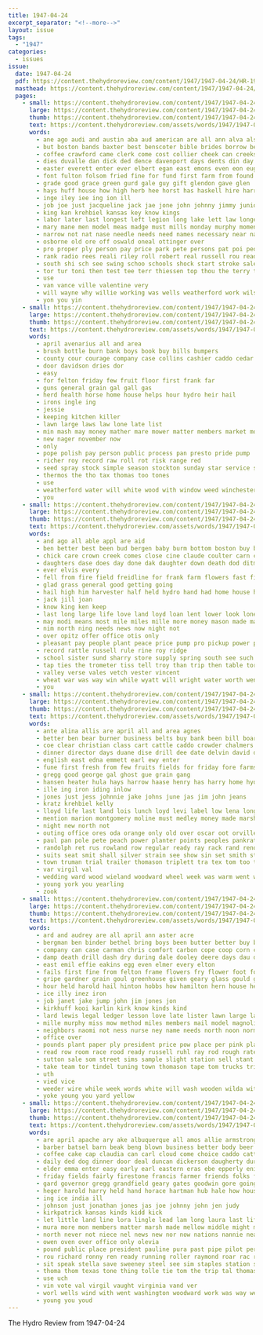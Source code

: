```yaml
---
title: 1947-04-24
excerpt_separator: "<!--more-->"
layout: issue
tags:
  - "1947"
categories:
  - issues
issue:
  date: 1947-04-24
  pdf: https://content.thehydroreview.com/content/1947/1947-04-24/HR-1947-04-24.pdf
  masthead: https://content.thehydroreview.com/content/1947/1947-04-24/masthead/HR-1947-04-24.jpg
  pages:
    - small: https://content.thehydroreview.com/content/1947/1947-04-24/small/HR-1947-04-24-01.jpg
      large: https://content.thehydroreview.com/content/1947/1947-04-24/large/HR-1947-04-24-01.jpg
      thumb: https://content.thehydroreview.com/content/1947/1947-04-24/thumbnails/HR-1947-04-24-01.jpg
      text: https://content.thehydroreview.com/assets/words/1947/1947-04-24/HR-1947-04-24-01.txt
      words:
        - ane ago audi and austin aba aud american are all ann alva als able ade acres army april antonio
        - but boston bands baxter best benscoter bible brides borrow bese buhler back brother barber berson bay board been brought bill brine band bride boys buy both
        - coffee crawford came clerk come cost collier cheek can creeks close comes class cording chas council clear cross cott carnegie cen city cordial cant colorado college clase church con coy case cone carpenter cee condit
        - dies duvalle dan dick ded dence davenport days dents din day drilling during delton
        - easter everett enter ever elbert egan east emons even eon eugene easy enid end else edgar excellent every emma ent
        - font fulton folsom fried fine for fund first farm from found friend friends fig frank far farms fitting frost former
        - grade good grace green gurd gale guy gift glendon gave glen
        - hays huff house how high herb hee horst has haskell hire harry her homes home homa hare hens heap herndon hott howard hot hume honor hydro heath helen hurry hes henrietta hole haars hon haun held him hold had hight hamilton
        - inge iley iee ing ion ill
        - job joe just jacqueline jack jae jone john johnny jimmy junior joa
        - king kan krehbiel kansas key know kings
        - labor later last longest left legion long lake lett law longer list lad latter leaders like lewis lee live
        - mary mane men model meas madge must mills monday murphy moment members main most margie med master miles march miller mccabe mens made major miler money matter may marion mail many man mcdougle macbeth
        - narrow not nat nase needle needs need names necessary near nadine niece nor nur niel new nee now night
        - osborne old ore off oswald oneal ottinger over
        - pro proper ply person pay price park pete persons pat poi people pride pack per pean plant part pal piston par present pet public phelps place pee payne pipes past
        - rank radio rees reali riley roll robert real russell rou ready rob rote ree rio reason roy room reo renee reach rade
        - south shi sch see swing schoo schools shock start stroke sale storms salt smith sar san speaker springs station saia sister still sey sow soon saturday send second special september stunz sales short sunday stella state sing sup salvage stove stamps stores said sese sorin senior school soe such sor star shove sion son
        - tor tur toni then test tee terr thiessen top thou the terry thore thing town thomas tosh thompson trucks tell tow ture tae ting trepp them tuck taken table towns than tri too take
        - use
        - van vance ville valentine very
        - will wayne why willie working was wells weatherford work wilson wilfred works wood way war with wil wie well wife west web water whiteface woodworth wade weeks week worth woodward
        - yon you yin
    - small: https://content.thehydroreview.com/content/1947/1947-04-24/small/HR-1947-04-24-02.jpg
      large: https://content.thehydroreview.com/content/1947/1947-04-24/large/HR-1947-04-24-02.jpg
      thumb: https://content.thehydroreview.com/content/1947/1947-04-24/thumbnails/HR-1947-04-24-02.jpg
      text: https://content.thehydroreview.com/assets/words/1947/1947-04-24/HR-1947-04-24-02.txt
      words:
        - april avenarius all and area
        - brush bottle burn bank boys book buy bills bumpers
        - county cour courage company case collins cashier caddo cedar chick chest crosley carry check
        - door davidson dries dor
        - easy
        - for felton friday few fruit floor first frank far
        - guns general grain gal gall gas
        - herd health horse home house helps hour hydro heir hail
        - irons ingle ing
        - jessie
        - keeping kitchen killer
        - lawn large laws law lone late list
        - min mash may money mather mare mower matter members market monarch many
        - new nager november now
        - only
        - pope polish pay person public process pan presto pride pump
        - richer roy record raw roll rot risk range red
        - seed spray stock simple season stockton sunday star service state supply saturday saw safer sinks straight shingles special
        - thermos the tho tax thomas too tones
        - use
        - weatherford water will white wood with window weed winchester wagon william wax
        - you
    - small: https://content.thehydroreview.com/content/1947/1947-04-24/small/HR-1947-04-24-03.jpg
      large: https://content.thehydroreview.com/content/1947/1947-04-24/large/HR-1947-04-24-03.jpg
      thumb: https://content.thehydroreview.com/content/1947/1947-04-24/thumbnails/HR-1947-04-24-03.jpg
      text: https://content.thehydroreview.com/assets/words/1947/1947-04-24/HR-1947-04-24-03.txt
      words:
        - and ago all able appl are aid
        - ben better best been bud bergen baby burm bottom boston buy bradley bot brewer borrow but business bol bank
        - chick care crown creek comes close cine claude coulter carn company carbon col carl coe cover come city common caddo county credit can cox clark cant custer
        - daughters dase does day done dak daughter down death dod ditmore din
        - ever elvis every
        - fell from fire field freidline for frank farm flowers fast fin fate fil found friday
        - glad grass general good getting going
        - hail high him harvester half held hydro hand had home house how hice hay hin her hill hone heen has hard harder heres hopewell hart hinton
        - jack jill joan
        - know king ken keep
        - last long large life love land loyd loan lent lower look lone lens list less
        - may modi means most mile miles mille more money mason made many miss margaret much marshall main
        - nim north ning needs news now night not
        - over opitz offer office otis only
        - pleasant pay people plant peace price pump pro pickup power pas per pan pic paul plows part past paper
        - record rattle russell rule rine roy ridge
        - school sister sund sharry store supply spring south see such states sliver service sell special she sylvester stops sense sunday sal star steel surgeon sales sale shows
        - tap ties the trometer tiss tell troy than trip then table tory trial trailer trac trucks tom terhune
        - valley verse vales vetch vester vincent
        - wheat war was way win while wyatt will wright water worth went wil week world wish weatherford with wate
        - you
    - small: https://content.thehydroreview.com/content/1947/1947-04-24/small/HR-1947-04-24-04.jpg
      large: https://content.thehydroreview.com/content/1947/1947-04-24/large/HR-1947-04-24-04.jpg
      thumb: https://content.thehydroreview.com/content/1947/1947-04-24/thumbnails/HR-1947-04-24-04.jpg
      text: https://content.thehydroreview.com/assets/words/1947/1947-04-24/HR-1947-04-24-04.txt
      words:
        - ante alina allis are april all and area agnes
        - better ben bear burner business belts buy bank been bill board boys buyers bradley baum best binger
        - coe clear christian class cart cattle caddo crowder chalmers cat cream chi cedar carmen carson crest clinton course cali can cake campbell church cash camp con custer county copper city
        - dinner director days duane dise drill dee date delvin david deere daughter done dewey dodge day
        - english east edna emmett earl ewy enter
        - fune first fresh from few fruits fields for friday fore farms fost fitting favorite
        - gregg good george gal ghost gue grain gang
        - hansen heater hula hays harrow haase henry has harry home hydro hens hans had hume har held health her
        - ille ing iron iding inlow
        - jones just jess johnnie jake johns june jas jim john jeans
        - kratz krehbiel kelly
        - lloyd life last land lois lunch loyd levi label low lena longer lough
        - mention marion montgomery moline must medley money made marshall miller manuel morning mee millwee mound murphy mean may myron melvin medic most mill milk miles marble
        - night new north not
        - outing office ores oda orange only old over oscar oot orville
        - paul pan pole pete peach power planter points peoples pankratz piles per part park public plate payne par patsy pies paper people phon
        - randolph ret rus rowland row regular ready ray rack rand reno
        - suits seat smit shall silver strain see show sin set smith steers side springs school staff style street sawatzky station sheller sunday sell store sky steel sale sylvester stafford still son sturdy stove service south sharry stutsman special sul sions stuber sickles sali schoo
        - town truman trial trailer thomason triplett tra tex tom too the then tam terry taken teacher
        - var virgil val
        - wedding ward wood wieland woodward wheel week was warm went wilfred weeks wayne williams waters wilbur work want whiteface with will wide weight weatherford
        - young york you yearling
        - zook
    - small: https://content.thehydroreview.com/content/1947/1947-04-24/small/HR-1947-04-24-05.jpg
      large: https://content.thehydroreview.com/content/1947/1947-04-24/large/HR-1947-04-24-05.jpg
      thumb: https://content.thehydroreview.com/content/1947/1947-04-24/thumbnails/HR-1947-04-24-05.jpg
      text: https://content.thehydroreview.com/assets/words/1947/1947-04-24/HR-1947-04-24-05.txt
      words:
        - ard and audrey are all april ann aster acre
        - bergman ben binder bethel bring boys been butter better buy business bartgis blanks buckmaster bridgeport back bottom bill buster
        - company can case carman chris comfort carbon cope coop corn columbus chick came chairs crom city compere chas chair clever cruzan check church cedar call choo cushion christ class coes county cattle caddo card cream crock
        - damp death drill dash dry during dale dooley deere days dau deck dan davidson
        - east emil effie eakins egg even elmer every elton
        - fails first fine from felton frame flowers fry flower foot for friday floor farms fred fron free finder fire frost fruit friends ford fix farm furrow
        - gripe gardner grain goul greenhouse given geary glass gould gar
        - hour held harold hail hinton hobbs how hamilton hern house hedge had harvest hop homer hatfield home huff health harry her half hydro heidebrecht horton
        - ice illy inez iron
        - job janet jake jump john jim jones jon
        - kirkhuff kooi karlin kirk know kinds kind
        - lard lewis legal ledger lesson love late lister lawn large laundry lead living les line lou let
        - mille murphy miss mow method miles members mail model magnolia mccormick mixer marten mer mash mae mont most marion many miller marie music moline mast mil means
        - neighbors naomi not ness nurse ney name needs north noon norma neil new now nite
        - office over
        - pounds plant paper ply president price pow place per pink planter parchment pat plants poh power pick ping person
        - read row room race rood ready russell ruhl ray rod rough rates red ruth reading real roy richland
        - sutton sale som street sims sample slight station sell stant see saturday saw she seed sheets send sow space sedan sahu seen second south shade season slow steel soon sor school style sylvester stamps stock service sid shultz sum seal simpson stolen supply stairs session smith spain
        - take team tor tindel tuning town thomason tape tom trucks triplett towe the trees tucker tee trotter trailer them thomas truman tank trick
        - uth
        - vied vice
        - weeder wire while week words white will wash wooden wilda with wish weatherford woodworth work wye was want weather wells wear well word west win
        - yoke young you yard yellow
    - small: https://content.thehydroreview.com/content/1947/1947-04-24/small/HR-1947-04-24-06.jpg
      large: https://content.thehydroreview.com/content/1947/1947-04-24/large/HR-1947-04-24-06.jpg
      thumb: https://content.thehydroreview.com/content/1947/1947-04-24/thumbnails/HR-1947-04-24-06.jpg
      text: https://content.thehydroreview.com/assets/words/1947/1947-04-24/HR-1947-04-24-06.txt
      words:
        - are april apache ary ake albuquerque all amos allie armstrong army acres and ama ann alsup able
        - barber batsel barn beak beng blown business better body beer bal beckham bright but burnette beryl best brown bus bob brake bradley bill billy burgman boy back blea blacksmith bryson begin brush born bee buckmaster bridges bell breeze boys balls been
        - coffee cake cap claudia can carl cloud come choice caddo cattle coon carruth curtis count class car cellar cody chisum cube cream clinton call camp came calvin charles canton chas care cation county commander chrysler clase comes chance church cotton coupe city
        - daily ded dog dinner door deal duncan dickerson daugherty during dunnington daughter death director day dollie ditmore does days downy dark done dungan dam
        - elder emma enter easy early earl eastern eras ebe epperly enid elmer edge elk every
        - friday fields fairly firestone francis farmer friends folks fast field first fried finley fran florida from flight fone frank fred floor free frost figures full fort fie fire for fore few
        - gard governor gregg grandfield geary gates goodwin gore going glass group good golden goodson general gate guess greer gene guide
        - heger harold harry held hand horace hartman hub hale how house hatfield holiday hie hail had hour hilton hildreth hydro him hey harvey homa heaston hearty hinton her houston hold home has hot hero
        - ing ice india ill
        - johnson just jonathan jones jas joe johnny john jen judy
        - kirkpatrick kansas kinds kidd kick
        - let little land line lora lingle lead lam long laura last life
        - mura more mon members matter marsh made mellow middle might marlin monday mer mills morning market mighty men marriage max mast miller may minor most miss many mike medley
        - north never not niece nel news new nor now nations nannie nearing neighbors night nie norman
        - owen oven over office only olevia
        - pound public place president pauline pura past pipe pilot perfect point pair poke pany pickup per paul people
        - rou richard ronny ren ready running roller raymond roar rac rich ralph ranch red reau robert roof res rubinoff rather robertson rook riek rae
        - sit speak stella save sweeney steel see sim staples station scout sever sister student sons storm she send son show sage stout slemp sayre sutt service sam such saturday stange school sunday side simpson sup still states stroke star special sleep self stockton schoo shall
        - thoma thom texas tone thing tolle tie tom the trip tal thomas trucks taylor tar top then ton trom them tech take till ture
        - use uch
        - vin vote val virgil vaught virginia vand ver
        - worl wells wind with went washington woodward work was way west wear will warn weddle weeks win world wish willard worthy while wheel wainwright week washita willie western
        - young you youd
---
```


The Hydro Review from 1947-04-24

<!--more-->

